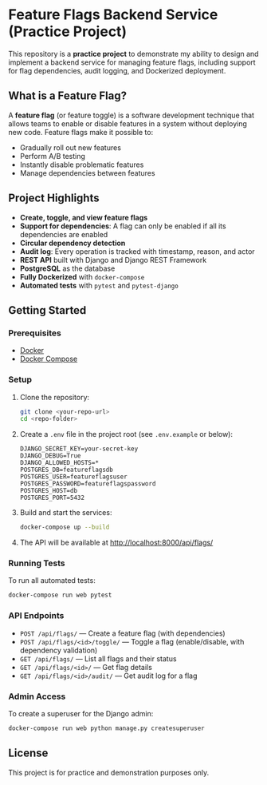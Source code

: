 # Feature Flags Backend Service (Practice Project)

This repository is a **practice project** to demonstrate my ability to design and implement a backend service for managing feature flags, including support for flag dependencies, audit logging, and Dockerized deployment.

## What is a Feature Flag?
A **feature flag** (or feature toggle) is a software development technique that allows teams to enable or disable features in a system without deploying new code. Feature flags make it possible to:
- Gradually roll out new features
- Perform A/B testing
- Instantly disable problematic features
- Manage dependencies between features

## Project Highlights
- **Create, toggle, and view feature flags**
- **Support for dependencies**: A flag can only be enabled if all its dependencies are enabled
- **Circular dependency detection**
- **Audit log**: Every operation is tracked with timestamp, reason, and actor
- **REST API** built with Django and Django REST Framework
- **PostgreSQL** as the database
- **Fully Dockerized** with `docker-compose`
- **Automated tests** with `pytest` and `pytest-django`

## Getting Started

### Prerequisites
- [Docker](https://www.docker.com/)
- [Docker Compose](https://docs.docker.com/compose/)

### Setup
1. Clone the repository:
   ```bash
   git clone <your-repo-url>
   cd <repo-folder>
   ```
2. Create a `.env` file in the project root (see `.env.example` or below):
   ```env
   DJANGO_SECRET_KEY=your-secret-key
   DJANGO_DEBUG=True
   DJANGO_ALLOWED_HOSTS=*
   POSTGRES_DB=featureflagsdb
   POSTGRES_USER=featureflagsuser
   POSTGRES_PASSWORD=featureflagspassword
   POSTGRES_HOST=db
   POSTGRES_PORT=5432
   ```
3. Build and start the services:
   ```bash
   docker-compose up --build
   ```
4. The API will be available at [http://localhost:8000/api/flags/](http://localhost:8000/api/flags/)

### Running Tests
To run all automated tests:
```bash
docker-compose run web pytest
```

### API Endpoints
- `POST /api/flags/` — Create a feature flag (with dependencies)
- `POST /api/flags/<id>/toggle/` — Toggle a flag (enable/disable, with dependency validation)
- `GET /api/flags/` — List all flags and their status
- `GET /api/flags/<id>/` — Get flag details
- `GET /api/flags/<id>/audit/` — Get audit log for a flag

### Admin Access
To create a superuser for the Django admin:
```bash
docker-compose run web python manage.py createsuperuser
```

## License
This project is for practice and demonstration purposes only. 